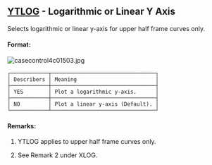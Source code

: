 ## [YTLOG](https://help.hexagonmi.com/bundle/MSC_Nastran_2022.4/page/Nastran_Combined_Book/qrg/casecontrol4c/TOC.YTLOG.xhtml) - Logarithmic or Linear Y Axis

Selects logarithmic or linear y-axis for upper half frame curves only.

#### Format:

![casecontrol4c01503.jpg](https://help-be.hexagonmi.com/bundle/MSC_Nastran_2022.4/page/Nastran_Combined_Book/qrg/casecontrol4c/../../../assets/casecontrol4c01503.jpg?_LANG=enus)  

```text
┌────────────┬─────────────────────────────────┐
│ Describers │ Meaning                         │
├────────────┼─────────────────────────────────┤
│ YES        │ Plot a logarithmic y-axis.      │
├────────────┼─────────────────────────────────┤
│ NO         │ Plot a linear y-axis (Default). │
└────────────┴─────────────────────────────────┘
```
#### Remarks:

1. YTLOG applies to upper half frame curves only.

2. See Remark 2 under XLOG.

